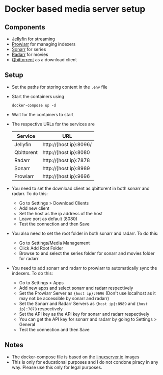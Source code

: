 # Docker based media server setup

## Components

- [Jellyfin](https://jellyfin.org/) for streaming
- [Prowlarr](https://prowlarr.com/) for managing indexers
- [Sonarr](https://sonarr.tv/) for series
- [Radarr](https://radarr.video/) for movies
- [Qbittorrent](https://www.qbittorrent.org/) as a download client

## Setup

- Set the paths for storing content in the ```.env``` file
- Start the containers using

    ```
    docker-compose up -d
    ```
- Wait for the containers to start
- The respective URLs for the services are

  |Service|URL|
  |---|---|
  |Jellyfin|http://{host ip}:8096/|
  |Qbittorent|http://{host ip}:8080|
  |Radarr|http://{host ip}:7878|
  |Sonarr|http://{host ip}:8989|
  |Prowlarr|http://{host ip}:9696|
- You need to set the download client as qbittorent in both sonarr and radarr. To do this:
    - Go to Settings > Download Clients
    - Add new client
    - Set the host as the ip address of the host
    - Leave port as default (8080)
    - Test the connection and then Save
- You also need to set the root folder in both sonarr and radarr. To do this:
    - Go to Settings/Media Management
    - Click Add Root Folder
    - Browse to and select the series folder for sonarr and movies folder for radarr
- You need to add sonarr and radarr to prowlarr to automatically sync the indexers. To do this:
    - Go to Settings > Apps
    - Add new apps and select sonarr and radarr respectively
    - Set the Prowlarr Server as ```{host ip}:9696``` (Don't use localhost as it may not be accessible by sonarr and radarr)
    - Set the Sonarr and Radarr Servers as ```{host ip}:8989``` and ```{host ip}:7878``` respectively
    - Set the API key as the API key for sonarr and radarr respectively
    - You can get the API key for sonarr and radarr by going to Settings > General
    - Test the connection and then Save

## Notes

- The docker-compose file is based on the [linuxserver.io](https://www.linuxserver.io/) images
- This is only for educational purposes and I do not condone piracy in any way. Please use this only for legal purposes.
